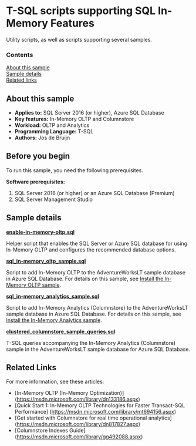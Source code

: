 # T-SQL scripts supporting SQL In-Memory Features

Utility scripts, as well as scripts supporting several samples.


### Contents

[About this sample](#about-this-sample)<br/>
[Sample details](#sample-details)<br/>
[Related links](#related-links)<br/>


<a name=about-this-sample></a>

## About this sample

- **Applies to:** SQL Server 2016 (or higher), Azure SQL Database
- **Key features:** In-Memory OLTP and Columnstore
- **Workload:** OLTP and Analytics
- **Programming Language:** T-SQL
- **Authors:** Jos de Bruijn

<a name=before-you-begin></a>

## Before you begin

To run this sample, you need the following prerequisites.

**Software prerequisites:**

1. SQL Server 2016 (or higher) or an Azure SQL Database (Premium)
2. SQL Server Management Studio

## Sample details

**[enable-in-memory-oltp.sql](enable-in-memory-oltp.sql)**

Helper script that enables the SQL Server or Azure SQL database for using In-Memory OLTP and configures the recommended database options.

**[sql_in-memory_oltp_sample.sql](sql_in-memory_oltp_sample.sql)**

Script to add In-Memory OLTP to the AdventureWorksLT sample database in Azure SQL Database. For details on this sample, see [Install the In-Memory OLTP sample](https://azure.microsoft.com/documentation/articles/sql-database-in-memory/#a-install-the-in-memory-oltp-sample).

**[sql_in-memory_analytics_sample.sql](sql_in-memory_analytics_sample.sql)**

Script to add In-Memory Analytics (Columnstore) to the AdventureWorksLT sample database in Azure SQL Database. For details on this sample, see [Install the In-Memory Analytics sample](https://azure.microsoft.com/en-us/documentation/articles/sql-database-in-memory/#b-install-the-in-memory-analytics-sample).

**[clustered_columnstore_sample_queries.sql](clustered_columnstore_sample_queries.sql)**

T-SQL queries accompanying the In-Memory Analytics (Columnstore) sample in the AdventureWorksLT sample database for Azure SQL Database. 

<a name=related-links></a>

## Related Links

For more information, see these articles:
- [In-Memory OLTP (In-Memory Optimization)] (https://msdn.microsoft.com/library/dn133186.aspx)
- [Quick Start 1: In-Memory OLTP Technologies for Faster Transact-SQL Performance] (https://msdn.microsoft.com/library/mt694156.aspx)
- [Get started with Columnstore for real time operational analytics] (https://msdn.microsoft.com/library/dn817827.aspx)
- [Columnstore Indexes Guide] (https://msdn.microsoft.com/library/gg492088.aspx)